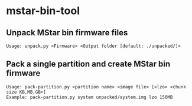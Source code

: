 # mstar-bin-tool
## Unpack MStar bin firmware files

```
Usage: unpack.py <Firmware> <Output folder [default: ./unpacked/]>
```
## Pack a single partition and create MStar bin firmware 
```
Usage: pack-partition.py <partition name> <image file> [<lzo> <chunk size KB,MB,GB>]
Example: pack-partition.py system unpacked/system.img lzo 150MB
```
